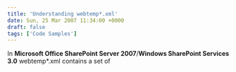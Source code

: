 ```yaml
---
title: 'Understanding webtemp*.xml'
date: Sun, 25 Mar 2007 11:34:00 +0000
draft: false
tags: ['Code Samples']
---
```


In **Microsoft Office SharePoint Server 2007**/**Windows SharePoint Services 3.0** webtemp\*.xml contains a set of <Template> elements within a <Template> element that contain a set of site definitions available in the Template Selection user interface and define how to instantiate a Web site.  <Template> elements where the <Configuration> element does not contain a <ProvisionAssembly> (Example 3) attribute indicate the <Template> element applies to a single site definition and not a portal site definition.  The <ProvisionAssembly> attribute is equal to the Microsoft.SharePoint.Publishing namespace which provides the fundamental publishing infrastructure in **Microsoft Office SharePoint Server 2007**.  webtemp\*.xml is provisioned on each web front-end computer and installed to each locale available in the server farm configuration and available in six (6) unique instances:

**WEBTEMP.xml**

> Products:  **Microsoft Office SharePoint Server 2007**/**Windows SharePoint Services 3.0**

> Includes:  Team Site, Blank Site, Document Workspace, Basic Meeting Workspace, Blank Meeting Workspace, Decision Meeting Workspace, Social Meeting Workspace, Multipage Meeting Workspace, Central Admin Site, Wiki Site, and Blog templates.

**webtempsrch.xml**

> Products:  **Microsoft Office SharePoint Server 2007**

> Includes:  Search Center template.

**webtempsps.xml**

> Products:  **Microsoft Office SharePoint Server 2007**
> 
> Includes:  SharePoint Portal Server Site, SharePoint Portal Server Personal Space, Personalization Site, Contents area Template, Topic area Template, News Site, Publishing Site, Press Releases Site, Publishing Site with Workflow, Site Directory, Community area Template, Report Center, Collaboration Portal, Search Center with Tabs, Profiles, Publishing Portal, My Site Host templates.

**webtempoffile.xml**

> Products:  **Microsoft Office SharePoint Server 2007**
> 
> Includes:  Records Center template.

**webtempbdr.<local>.xml**

> Products:  **Microsoft Office SharePoint Server 2007**
> 
> Includes:  Document Center template.

**webtemposrv.xml**

> Products:  **Microsoft Office SharePoint Server 2007**
> 
> Includes:  Shared Services Administration Site template.

In the example 1 below, the Name attribute specifies the directory name equivelant to the directory hosting ONET.xml which contains the definition configuration under %commonprogramfiles%Microsoft SharedWeb Server Extensions12TEMPLATE<localeid><Name>XML.  The <ID> attribute is a unique ID corresponding to the ID of a configuration in an ONET.xml file that specifies the lists and modules of a site definition.  The <Configuration> element contains attributes that define the template, these attributes indicate what configuration should be appiled to the template when the Web site is instantiated.

**Configuration Attributes**:

*   <Title> Template title text displayed in the Template Selection user interface.
*   <Description> Description of the purpose and features of the requested template displayed in the Template Selection user interface.
*   <ImageUrl> Provides the virtual path to the preview image displayed in the Template Selection user interface. 
*   <DisplayCategory> Defines the category where the template should be made available for selection in the Template Selection user interface.
*   <RootWebOnly> Defines the usage scenario in which this template can be applied.
*   <ProvisionAssembly> Provides the fundamental publishing infrastructure in **Microsoft Office SharePoint Server 2007**.
*   <ProvisionClass> Defines the class associated with the <ProvisionAssembly> attribute.
*   <ProvisionData> Provides the virtual path to the associated Web manifest (%commonprogramfiles%Microsoft SharedWeb Server Extensions12TEMPLATESiteTemplatesWebManifestportalwebmanifest.xml)
*   <VisibilityFeatureDependency> Feature dependency associated with the template that provides its visibility.

**Example 1**:

> `<Template Name="SPSMSITEHOST" ID="54">  
>    <Configuration ID="0" Title="My Site Host" Type="0" RootWebOnly="TRUE" Hidden="FALSE" DisplayCategory="Enterprise" ImageUrl="../images/perstemp.gif" Description="A site used for hosting personal sites (My Sites) and the public People Profile page. This template needs to be provisioned only once per Shared Service Provider, please consult the documentation for details.">     
>     </Configuration>  
> </Template>`

**Example 2 (Single Site Definition)**:

> `<Template Name="STS" ID="1">  
>     <Configuration ID="0" Title="Team Site" Hidden="FALSE" ImageUrl="/_layouts/images/stsprev.png" Description="A site for teams to quickly organize, author, and share information. It provides a document library, and lists for managing announcements, calendar items, tasks, and discussions." DisplayCategory="Collaboration" >    
> </Configuration>  
> </Template>`

**Example 3 (Portal Site Definition)**

> `<Template Name="SPSPORTAL" ID="47">  
>     <Configuration ID="0" Title="Collaboration Portal" Type="0" Hidden="FALSE" ImageUrl="/_layouts/1033/images/template_corp_intranet.png" Description="A starter site hierarchy for an intranet divisional portal. It includes a home page, a News site, a Site Directory, a Document Center, and a Search Center with Tabs. Typically, this site has nearly as many contributors as  readers and is used to host team sites."  
>       ProvisionAssembly="Microsoft.SharePoint.Publishing, Version=12.0.0.0, Culture=neutral, PublicKeyToken=71e9bce111e9429c"  ProvisionClass="Microsoft.SharePoint.Publishing.PortalProvisioningProvider"  ProvisionData="SiteTemplates\WebManifest\PortalWebManifest.xml"  
>       RootWebOnly="TRUE" DisplayCategory="Publishing" VisibilityFeatureDependency="97A2485F-EF4B-401f-9167-FA4FE177C6F6">  
>     </Configuration>  
>  </Template>`

On occassion you will want to hide a template from end-users in the Template Selection user interface, by setting the <Hidden> attribute to TRUE the configuration will be hidden from the user interface.  In **Microsoft Office SharePoint Server 2007** you may want to hide the SPSMSITEHOST template from the Template Selection user interface to prevent end-users from creating new Site Collections using the My Site Host template.  (See illustration).

 ![](https://wbaer.officeisp.net/Shared%20Picture%20Library/TemplateSelect_Clip.JPG)[](https://wbaer.officeisp.net/Shared%20Picture%20Library/TemplateSelect_Clip.JPG)

Other templates to consider removing from the Template Selection user interface include:  Site Directory, Search Center with Tabs, Search Center.

**Development Best Practices**

When developing custom site definitions, it is recommended to use an existing site definition as a baseline and copy that to a directory that will host your custom site definition.  Customizing the existing site definitions is generally not recommended as service packs and hotfixes can reset custom configurations. 

Use an existing WEBTEMP.xml as a base for your new site definition renaming the file to associate it with your new directory.  For example, if your new site definition directory is CONTOSO, rename the copied WEBTEMP.xml, WEBTEMP.contoso.xml.

Specify unique names in the <Template> <Name> and <ID> attributes; it is recommended the ID be an integer greater than 10000 to avoid any conflict.

> `<Template Name="ContosoBase" ID="10001">  
>     <Configuration ID="0" Title="Contoso Basic Site" Hidden="FALSE"  
> ImageUrl="/_layouts/images/contosoprev.png" Description="This template provides a standard site configuration  
> for basic Contoso sites." DisplayCategory="Collaboration">  
>     </Configuration>  
> </Template>`

The above example indicates a template name of Contoso that will be displayed in the Collaboration category of the Template Selection user interface as Contoso Basic Site with an associated preview image.

Once the site definition has been created, the site definition can be customized leveraging ONET.xml which serves as a repository for all available resources within the site definition.
